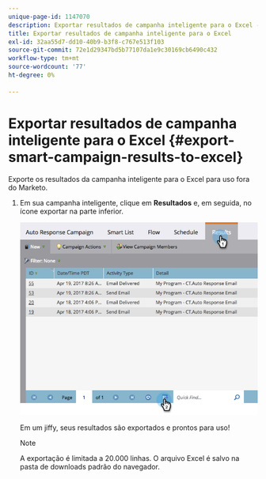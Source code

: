 ```yaml
---
unique-page-id: 1147070
description: Exportar resultados de campanha inteligente para o Excel - Documentos do Marketo - Documentação do produto
title: Exportar resultados de campanha inteligente para o Excel
exl-id: 32aa55d7-dd10-40b9-b3f8-c767e513f103
source-git-commit: 72e1d29347bd5b77107da1e9c30169cb6490c432
workflow-type: tm+mt
source-wordcount: '77'
ht-degree: 0%

---
```


# Exportar resultados de campanha inteligente para o Excel {#export-smart-campaign-results-to-excel}

Exporte os resultados da campanha inteligente para o Excel para uso fora do Marketo.

1. Em sua campanha inteligente, clique em **Resultados** e, em seguida, no ícone exportar na parte inferior.

   ![](assets/exportexcel-hands.png)

   Em um jiffy, seus resultados são exportados e prontos para uso!

   >[!NOTE]
   >
   >A exportação é limitada a 20.000 linhas. O arquivo Excel é salvo na pasta de downloads padrão do navegador.
